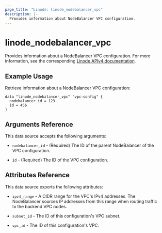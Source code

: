 ```yaml
---
page_title: "Linode: linode_nodebalancer_vpc"
description: |-
  Provides information about NodeBalancer VPC configuration.
---
```


# linode_nodebalancer_vpc

Provides information about a NodeBalancer VPC configuration.
For more information, see the corresponding [Linode APIv4 documentation](https://techdocs.akamai.com/linode-api/reference/get-node-balancer-vpc-config).

## Example Usage

Retrieve information about a NodeBalancer VPC configuration:

```hcl
data "linode_nodebalancer_vpc" "vpc-config" {
  nodebalancer_id = 123
  id = 456
}
```

## Arguments Reference

This data source accepts the following arguments:

* `nodebalancer_id` - (Required) The ID of the parent NodeBalancer of the VPC configuration.

* `id` - (Required) The ID of the VPC configuration.


## Attributes Reference

This data source exports the following attributes:

* `ipv4_range` - A CIDR range for the VPC's IPv4 addresses. The NodeBalancer sources IP addresses from this range when routing traffic to the backend VPC nodes.

* `subnet_id` - The ID of this configuration's VPC subnet.

* `vpc_id` - The ID of this configuration's VPC.
